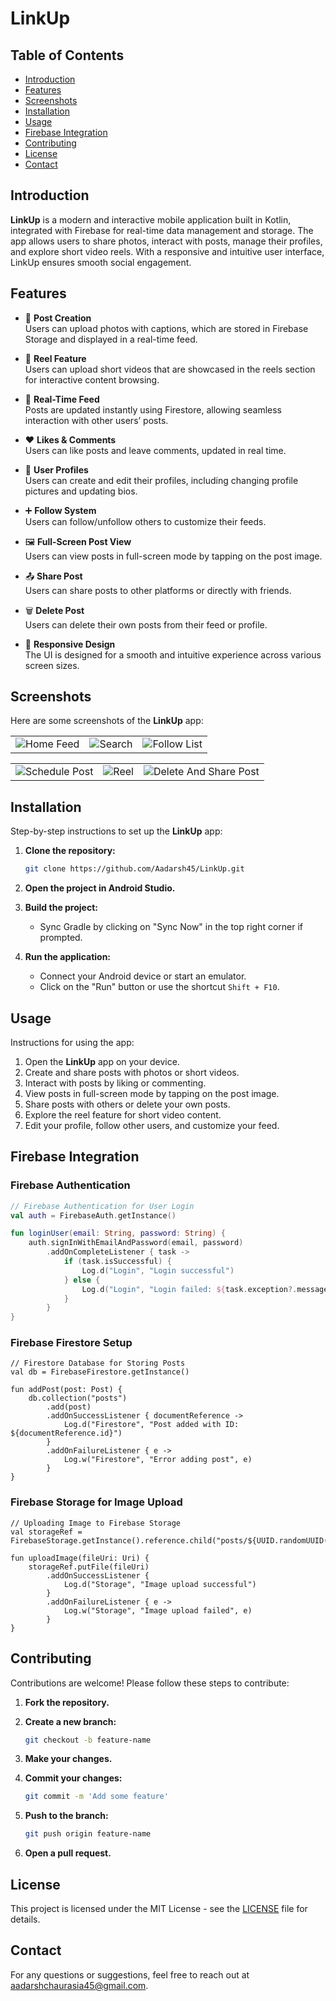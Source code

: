 # LinkUp

## Table of Contents

- [Introduction](#introduction)
- [Features](#features)
- [Screenshots](#screenshots)
- [Installation](#installation)
- [Usage](#usage)
- [Firebase Integration](#firebase-integration)
- [Contributing](#contributing)
- [License](#license)
- [Contact](#contact)

## Introduction

**LinkUp** is a modern and interactive mobile application built in Kotlin, integrated with Firebase for real-time data management and storage. The app allows users to share photos, interact with posts, manage their profiles, and explore short video reels. With a responsive and intuitive user interface, LinkUp ensures smooth social engagement.

## Features

- 📸 **Post Creation**  
  Users can upload photos with captions, which are stored in Firebase Storage and displayed in a real-time feed.

- 🎥 **Reel Feature**  
  Users can upload short videos that are showcased in the reels section for interactive content browsing.

- 🔄 **Real-Time Feed**  
  Posts are updated instantly using Firestore, allowing seamless interaction with other users’ posts.

- ❤️ **Likes & Comments**  
  Users can like posts and leave comments, updated in real time.

- 👤 **User Profiles**  
  Users can create and edit their profiles, including changing profile pictures and updating bios.

- ➕ **Follow System**  
  Users can follow/unfollow others to customize their feeds.

- 🖼️ **Full-Screen Post View**  
  Users can view posts in full-screen mode by tapping on the post image.

- 📤 **Share Post**  
  Users can share posts to other platforms or directly with friends.

- 🗑️ **Delete Post**  
  Users can delete their own posts from their feed or profile.

- 📱 **Responsive Design**  
  The UI is designed for a smooth and intuitive experience across various screen sizes.

## Screenshots

Here are some screenshots of the **LinkUp** app:

|    |  |  |
|:---------:|:--------------:|:-------------:|
| ![Home Feed](./pic1.png) | ![Search](./pic2.png) | ![Follow List](./pic4.png) |

| |   |  |
|:------------:|:----------------:|:------------:|
| ![Schedule Post](./pic4.png) | ![Reel](./Screenshot_20240907_015104.png) | ![Delete And Share Post](./pic6.png) |

## Installation

Step-by-step instructions to set up the **LinkUp** app:

1. **Clone the repository:**

    ```bash
    git clone https://github.com/Aadarsh45/LinkUp.git
    ```

2. **Open the project in Android Studio.**

3. **Build the project:**
    - Sync Gradle by clicking on "Sync Now" in the top right corner if prompted.

4. **Run the application:**
    - Connect your Android device or start an emulator.
    - Click on the "Run" button or use the shortcut `Shift + F10`.

## Usage

Instructions for using the app:

1. Open the **LinkUp** app on your device.
2. Create and share posts with photos or short videos.
3. Interact with posts by liking or commenting.
4. View posts in full-screen mode by tapping on the post image.
5. Share posts with others or delete your own posts.
6. Explore the reel feature for short video content.
7. Edit your profile, follow other users, and customize your feed.

## Firebase Integration

### **Firebase Authentication**

```kotlin
// Firebase Authentication for User Login
val auth = FirebaseAuth.getInstance()

fun loginUser(email: String, password: String) {
    auth.signInWithEmailAndPassword(email, password)
        .addOnCompleteListener { task ->
            if (task.isSuccessful) {
                Log.d("Login", "Login successful")
            } else {
                Log.d("Login", "Login failed: ${task.exception?.message}")
            }
        }
}
```
### Firebase Firestore Setup
```
// Firestore Database for Storing Posts
val db = FirebaseFirestore.getInstance()

fun addPost(post: Post) {
    db.collection("posts")
        .add(post)
        .addOnSuccessListener { documentReference ->
            Log.d("Firestore", "Post added with ID: ${documentReference.id}")
        }
        .addOnFailureListener { e ->
            Log.w("Firestore", "Error adding post", e)
        }
}

```
### Firebase Storage for Image Upload
```
// Uploading Image to Firebase Storage
val storageRef = FirebaseStorage.getInstance().reference.child("posts/${UUID.randomUUID()}.jpg")

fun uploadImage(fileUri: Uri) {
    storageRef.putFile(fileUri)
        .addOnSuccessListener {
            Log.d("Storage", "Image upload successful")
        }
        .addOnFailureListener { e ->
            Log.w("Storage", "Image upload failed", e)
        }
}

```



## Contributing

Contributions are welcome! Please follow these steps to contribute:

1. **Fork the repository.**

2. **Create a new branch:**

    ```bash
    git checkout -b feature-name
    ```

3. **Make your changes.**

4. **Commit your changes:**

    ```bash
    git commit -m 'Add some feature'
    ```

5. **Push to the branch:**

    ```bash
    git push origin feature-name
    ```

6. **Open a pull request.**

## License

This project is licensed under the MIT License - see the [LICENSE](LICENSE) file for details.

## Contact

For any questions or suggestions, feel free to reach out at [aadarshchaurasia45@gmail.com](mailto:aadarshchaurasia45@gmail.com).
